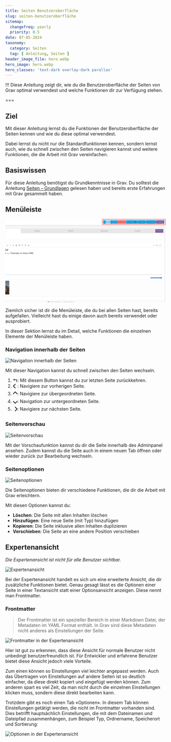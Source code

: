 ```yaml
---
title: Seiten Benutzeroberfläche
slug: seiten-benutzeroberfläche
sitemap:
  changefreq: yearly
  priority: 0.5
date: 07-05-2024
taxonomy:
  category: Seiten
  tag: [ Anleitung, Seiten ]
header_image_file: hero.webp
hero_image: hero.webp
hero_classes: 'text-dark overlay-dark parallax'
---
```


!!! Diese Anleitung zeigt dir, wie du die Benutzeroberfläche der Seiten von Grav optimal verwendest und welche Funktionen dir zur Verfügung stehen.

===

## Ziel

Mit dieser Anleitung lernst du die Funktionen der Benutzeroberfläche der Seiten kennen und wie du diese optimal verwendest.

Dabei lernst du nicht nur die Standardfunktionen kennen, sondern lernst auch, wie du schnell zwischen den Seiten navigieren kannst und weitere Funktionen, die die Arbeit mit Grav vereinfachen.

## Basiswissen

Für diese Anleitung benötigst du Grundkenntnisse in Grav. Du solltest die Anleitung [Seiten – Grundlagen](/tutorial/grundlagen/seiten) gelesen haben und bereits erste Erfahrungen mit Grav gesammelt haben.

## Menüleiste

![Menüleiste Übersicht](seiten-menu-übersicht.webp?lightbox&resize=600)

Ziemlich sicher ist dir die Menüleiste, die du bei allen Seiten hast, bereits aufgefallen. Vielleicht hast du einige davon auch bereits verwendet oder ausprobiert.

In dieser Sektion lernst du im Detail, welche Funktionen die einzelnen Elemente der Menüleiste haben.

### Navigation innerhalb der Seiten

![Navigation innerhalb der Seiten](seiten-menu-navigation.webp)

Mit dieser Navigation kannst du schnell zwischen den Seiten wechseln.

1. **↰**: Mit diesem Button kannst du zur letzten Seite zurückkehren.
2. **🮤**: Navigiere zur vorherigen Seite.
3. **🮧**: Navigiere zur übergeordneten Seite.
4. **🮦**: Navigation zur untergeordneten Seite.
5. **🮥**: Navigiere zur nächsten Seite.

### Seitenvorschau

![Seitenvorschau](seiten-menu-vorschau.webp)

Mit der Vorschaufunktion kannst du dir die Seite innerhalb des Adminpanel ansehen. Zudem kannst du die Seite auch in einem neuen Tab öffnen oder wieder zurück zur Bearbeitung wechseln.

### Seitenoptionen

![Seitenoptionen](seiten-menu-optionen.webp)

Die Seitenoptionen bieten dir verschiedene Funktionen, die dir die Arbeit mit Grav erleichtern.

Mit diesen Optionen kannst du:

- **Löschen**: Die Seite mit allen Inhalten löschen
- **Hinzufügen**: Eine neue Seite (mit Typ) hinzufügen
- **Kopieren**: Die Seite inklusive allen Inhalten duplizieren
- **Verschieben**: Die Seite an eine andere Position verschieben

## Expertenansicht

_Die Expertenansicht ist nicht für alle Benutzer sichtbar._

![Expertenansicht](seiten-expertenansicht.webp?lightbox&resize=600)

Bei der Expertenansicht handelt es sich um eine erweiterte Ansicht, die dir zusätzliche Funktionen bietet. Genau gesagt lässt es die Optionen einer Seite in einer Textansicht statt einer Optionsansicht anzeigen. Diese nennt man Frontmatter.

### Frontmatter

> Der Frontmatter ist ein spezieller Bereich in einer Markdown Datei, der Metadaten im YAML Format enthält. In Grav sind diese Metadaten nicht anderes als Einstellungen der Seite.

![Frontmatter in der Expertenansicht](seiten-expertenansicht-frontmatter.webp?lightbox&resize=600)

Hier ist gut zu erkennen, dass diese Ansicht für normale Benutzer nicht unbedingt benutzerfreundlich ist. Für Entwickler und erfahrene Benutzer bietet diese Ansicht jedoch viele Vorteile.

Zum einen können so Einstellungen viel leichter angepasst werden. Auch das Übertragen von Einstellungen auf andere Seiten ist so deutlich einfacher, da diese direkt kopiert und eingefügt werden können. Zum anderen spart es viel Zeit, da man nicht durch die einzelnen Einstellungen klicken muss, sondern diese direkt bearbeiten kann.

Trotzdem gibt es noch einen Tab «Optionen». In diesem Tab können Einstellungen getätigt werden, die nicht im Frontmatter vorhanden sind. Dies betrifft hauptsächlich Einstellungen, die mit dem Dateinamen und Dateipfad zusammenhängen, zum Beispiel Typ, Ordnername, Speicherort und Sortierung:

![Optionen in der Expertenansicht](seiten-expertenansicht-optionen.webp?lightbox&resize=600)
